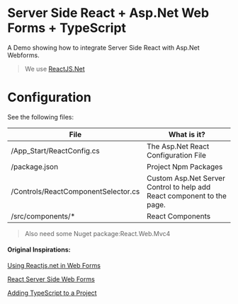 ﻿# Server Side React + Asp.Net Web Forms + TypeScript
A Demo showing how to integrate Server Side React with Asp.Net Webforms.

> We use [ReactJS.Net](https://reactjs.net/)


# Configuration

See the following files:

File                                    |   What is it?           
---                                     |   ---              
/App_Start/ReactConfig.cs               |   The Asp.Net React Configuration File   
/package.json                           |   Project Npm Packages
/Controls/ReactComponentSelector.cs     |   Custom Asp.Net Server Control to help add React component to the page.
/src/components/*                       |   React Components

> Also need some Nuget package:React.Web.Mvc4



#### Original Inspirations:

[Using Reactjs.net in Web Forms](http://xabikos.com/2015/03/18/Using-Reactjs-net-in-Web-Forms/)

[React Server Side Web Forms](https://github.com/adamvaul/React-Server-Side-Web-Forms/tree/master/WebApplication1/WebApplication1)

[Adding TypeScript to a Project](https://reactjs.org/docs/static-type-checking.html#typescript)

 

